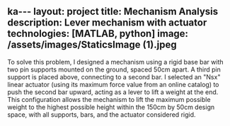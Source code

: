 ka---
layout: project
title: Mechanism Analysis
description: Lever mechanism with actuator
technologies: [MATLAB, python]
image: /assets/images/StaticsImage (1).jpeg
---


To solve this problem, I designed a mechanism using a rigid base bar with two pin supports mounted on the ground, spaced 50cm apart. A third pin support is placed above, connecting to a second bar. I selected an "Nsx" linear actuator (using its maximum force value from an online catalog) to push the second bar upward, acting as a lever to lift a weight at the end. This configuration allows the mechanism to lift the maximum possible weight to the highest possible height within the 150cm by 50cm design space, with all supports, bars, and the actuator considered rigid.


